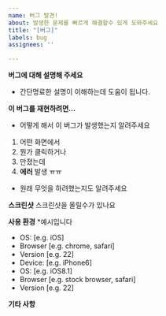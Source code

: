 ```yaml
---
name: 버그 발견!
about: 발생한 문제를 빠르게 해결할수 있게 도와주세요
title: "[버그]"
labels: bug
assignees: ''

---
```


**버그에 대해 설명해 주세요**
* 간단명료한 설명이 이해하는데 도움이 됩니다.

**이 버그를 재현하려면...**
* 어떻게 해서 이 버그가 발생했는지 알려주세요
1. 어떤 화면에서
2. 뭔가 클릭하거나
3. 만졌는데
4. **에러** 발생 ㅠㅠ

* 원래 무엇을 하려했는지도 알려주세요

**스크린샷**
스크린샷을 올릴수가 있나요

**사용 환경**
*예시입니다
 - OS: [e.g. iOS]
 - Browser [e.g. chrome, safari]
 - Version [e.g. 22]
 - Device: [e.g. iPhone6]
 - OS: [e.g. iOS8.1]
 - Browser [e.g. stock browser, safari]
 - Version [e.g. 22]

**기타 사항**
